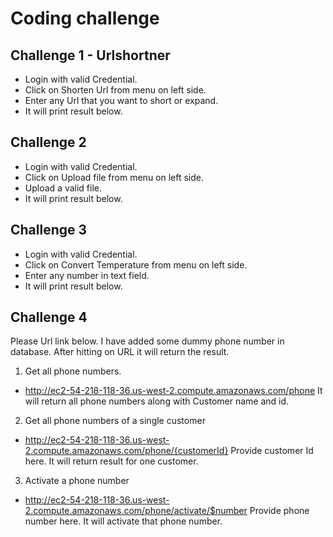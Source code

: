 # Coding challenge

## Challenge 1 - Urlshortner

- Login with valid Credential.
- Click on Shorten Url from menu on left side.
- Enter any Url that you want to short or expand.
- It will print result below.

## Challenge 2

- Login with valid Credential.
- Click on Upload file from menu on left side.
- Upload a valid file.
- It will print result below.


## Challenge 3

- Login with valid Credential.
- Click on Convert Temperature from menu on left side.
- Enter any number in text field.
- It will print result below.


## Challenge 4

Please Url link below. I have added some dummy phone number in database. After hitting on URL it will return the result.

1. Get all phone numbers.
- http://ec2-54-218-118-36.us-west-2.compute.amazonaws.com/phone
It will return all phone numbers along with Customer name and id.

2. Get all phone numbers of a single customer
- http://ec2-54-218-118-36.us-west-2.compute.amazonaws.com/phone/{customerId}
Provide customer Id here. It will return result for one customer.

3. Activate a phone number
- http://ec2-54-218-118-36.us-west-2.compute.amazonaws.com/phone/activate/$number
Provide phone number here. It will activate that phone number.